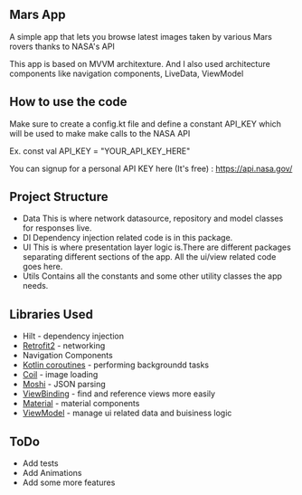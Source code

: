 ## Mars App
A simple app that lets you browse latest images taken by various Mars rovers thanks to NASA's API

This app is based on MVVM architexture. And I also used architecture components like navigation components, LiveData, ViewModel

## How to use the code
Make sure to create a config.kt file and define a constant API_KEY which will be used to make make calls to the NASA API

Ex. const val API_KEY = "YOUR_API_KEY_HERE"

You can signup for a personal API KEY here (It's free) : https://api.nasa.gov/

## Project Structure

* Data
    This is where network datasource, repository and model classes for responses live.
* DI
    Dependency injection related code is in this package.
* UI
    This is where presentation layer logic is.There are different packages separating different sections of the app. All the ui/view related code goes here.
* Utils
    Contains all the constants and some other utility classes the app needs.

## Libraries Used
* Hilt - dependency injection
* [Retrofit2](https://square.github.io/retrofit/) - networking
* Navigation Components 
* [Kotlin coroutines](https://github.com/Kotlin/kotlinx.coroutines#user-content-android) - performing backgroundd tasks
* [Coil](https://github.com/coil-kt/coil) - image loading
* [Moshi](https://github.com/square/moshi) - JSON parsing
* [ViewBinding](https://developer.android.com/topic/libraries/view-binding) - find and reference views more easily
* [Material](https://material.io/develop/android/docs/getting-started/) - material components
* [ViewModel](https://developer.android.com/topic/libraries/architecture/viewmodel) - manage ui related data and buisiness logic

## ToDo
* Add tests
* Add Animations
* Add some more features

